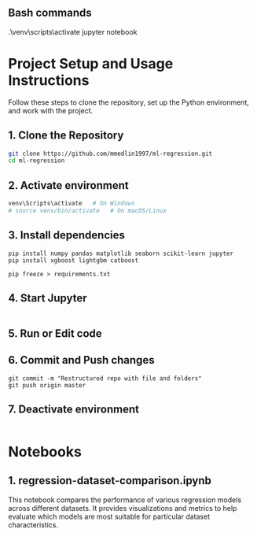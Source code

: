 Bash commands
-------------
.\venv\scripts\activate
jupyter notebook

# Project Setup and Usage Instructions

Follow these steps to clone the repository, set up the Python environment, and work with the project.

## 1. Clone the Repository
```bash
git clone https://github.com/mmedlin1997/ml-regression.git
cd ml-regression
```
## 2. Activate environment
```python -m venv venv
venv\Scripts\activate   # On Windows
# source venv/bin/activate   # On macOS/Linux
```
## 3. Install dependencies
```pip install --upgrade pip
pip install numpy pandas matplotlib seaborn scikit-learn jupyter
pip install xgboost lightgbm catboost

pip freeze > requirements.txt
```
## 4. Start Jupyter
```jupyter notebook
```
## 5. Run or Edit code

## 6. Commit and Push changes
```git add .
git commit -m "Restructured repo with file and folders"
git push origin master
```
## 7. Deactivate environment
```deactivate
```
# Notebooks

## 1. regression-dataset-comparison.ipynb
This notebook compares the performance of various regression models across different datasets. 
It provides visualizations and metrics to help evaluate which models are most suitable for particular dataset characteristics.
